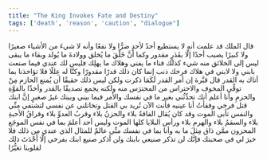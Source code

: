 ```yaml
---
title: "The King Invokes Fate and Destiny"
tags: ['death', 'reason', 'caution', "dialogue"]
---
```


 قال الملك قد علمت أنه لا يستطيع أحدٌ لأحدٍ ضرًّا ولا نفعًا وأنه لا شيءَ من الأشياء صغيرًا ولا كبيرًا يصيب أحدًا إلَّا بقَدَرٍ مقدور وكما أنَّ خَلْقَ ما يُخلق وولادةَ ما يُولد وبقاء ما يبقى ليس إلى الخلائق منه شيء كذلك فناء ما يفنى وهلاك ما يهلِك فليس لك عندي فيما صنعت بابني ولا لابني في هلاك فرخك ذنب إنما كان ذلك قدرًا مقدورًا وكنَّا له عِللًا فلا تؤاخذنا بما أتاك به القدر
قال قبَّرة إن أمر القدر لَكَمَا ذكرت ولكن ليس ذلك حقيقًا أن يُمنع الحازم مِنْ توقِّي المخوف والاحتراس من المحترَس منه ولكنه يجمع تصديقًا بالقدر وأخذًا بالقوَّةِ والحزمِ وأنا أعلم أنك تحدِّثُني بغير ما في نفسك والأمر فيما بيني وبينك غيرُ صغيرٍ إنَّ ابنك قتل فرخي وفقأتُ أنا عينيه فأنت الآن تُريد بي القتل وتخاتلني عن نفسي لتشتفي منِّي والنفس تأبى الموت وقد كان يُقال الفاقةُ بلاء والحزنُ بلاء وقربُ العدوِّ بلاء وفراقُ الأحبةِ بلاء والسقمُ بلاء والهرم بلاء ورأس البلايا كلها الموت وليس أحد أعلمَ بما في نفس الموجَع المحزون ممَّن ذاق مِثلَ ما به وأنا بما في نفسك منِّي عالمٌ للمثال الذي عندي من ذلك فلا خيرَ لي في صحبتك فإنَّك لن تذكر صنيعي بابنك ولن أذكر صنيع ابنك بفرخي إلَّا أَحْدَثَ ذلك لقلوبنا تغيُّرًا
